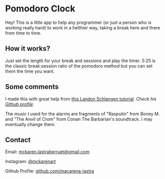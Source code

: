 # Pomodoro Clock

Hey! This is a little app to help any programmer (or just a person who is working really hard) to work in a helthier way, taking a break here and there from time to time.

## How it works?

Just set the length for your break and sessions and play the timer. 5:25 is the classic break:session ratio of the pomodoro method but you can set them the time you want.

## Some comments

I made this with great help from [this Landon Schlangen tutorial](https://www.youtube.com/watch?v=8khA0nJzh8A). *Check his [Github profile](https://github.com/Landon345)*

The music I used for the alarms are fragments of "Rasputin" from Boney M. and "The Anvil of Crom" from Conan The Barbarian's soundtrack. I may eventually change them. 

## Contact

Email: mckaren.lastraberruet@gmail.com

Instagram: [@mckarenart](https://instagram.com/mckarenart)

Github Profile: [github.com/macarena-lastra](github.com/macarena-lastra)


